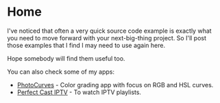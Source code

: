 # Home

I've noticed that often a very quick source code example is exactly what you need to move forward with your next-big-thing project. So I'll post those examples that I find I may need to use again here.

Hope somebody will find them useful too.

You can also check some of my apps:

 - [PhotoCurves](https://play.google.com/store/apps/details?id=com.foreachi.photocurves) - Color grading app with focus on RGB and HSL curves.
 - [Perfect Cast IPTV](https://play.google.com/store/apps/details?id=com.niklabs.ppremote) - To watch IPTV playlists.
